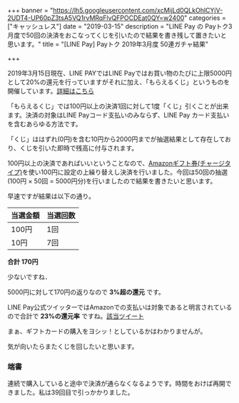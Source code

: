 +++
banner = "https://lh5.googleusercontent.com/xcMijLd0QLkOhlCYjV-2UDT4-UP60pZ3tsA5VQ1rvMRqFlvQFPOCDEat0QY=w2400"
categories = ["キャッシュレス"]
date = "2019-03-15"
description = "LINE Pay の Payトク3月度で50回の決済をおこなってくじを引いたので結果を書き残して置きたいと思います。"
title = "[LINE Pay] Payトク 2019年3月度 50連ガチャ結果"

+++

2019年3月15日現在、LINE PAYではLINE Payではお買い物のたびに上限5000円として20%の還元を行っていますがそれに加え、「もらえるくじ」というものを開催しています。[詳細はこちら](https://d.line-scdn.net/linepay/contents/c20190224100402/20190224100464/content.html)

「もらえるくじ」では100円以上の決済1回に対して1度「くじ」引くことが出来ます。決済の対象はLINE Payコード支払いのみならず、LINE Pay カード支払いを含むあらゆる方法です。

「くじ」ははずれ(0円)を含む10円から2000円までが抽選結果として存在しており、くじを引いた即時で残高に付与されます。

100円以上の決済であればいいということなので、[Amazonギフト券(チャージタイプ)](https://amzn.to/2TQ6Yf1)を使い100円に設定の上繰り替えし決済を行いました。今回は50回の抽選(100円 × 50回 = 5000円分)を行いましたので結果を書きたいと思います。

早速ですが結果は以下の通り。

| 当選金額 | 当選回数 |
| -------- | -------- |
| 100円    | 1回      |
| 10円     | 7回      |

**合計 170円**

少ないですね．

5000円に対して170円の返りなので **3%超の還元** です。

LINE Pay公式ツイッターではAmazonでの支払いは対象であると明言されているので合計で **23%の還元率** ですね。[該当ツイート](https://twitter.com/linepay_jp/status/1106104550463664128)

まぁ、ギフトカードの購入をヨシッ！としているかはわかりませんが。

気が向いたらまたくじを回したいと思います。

### 端書

連続で購入していると途中で決済が通らなくなるようです。時間をおけば再開できました。私は39回目で引っかかりました。
